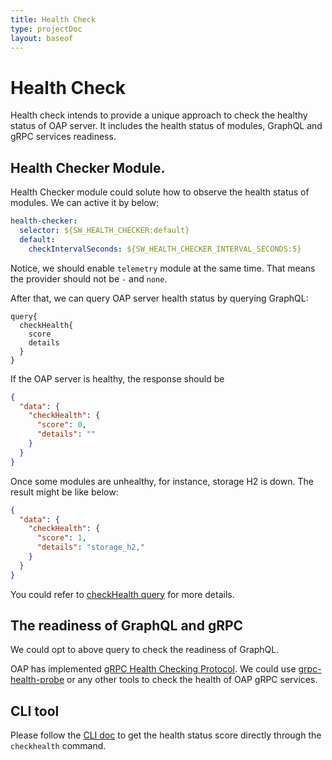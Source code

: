 ```yaml
---
title: Health Check
type: projectDoc
layout: baseof
---
```

# Health Check

Health check intends to provide a unique approach to check the healthy status of OAP server. It includes the health status
of modules, GraphQL and gRPC services readiness.

## Health Checker Module.

Health Checker module could solute how to observe the health status of modules. We can active it by below:
```yaml
health-checker:
  selector: ${SW_HEALTH_CHECKER:default}
  default:
    checkIntervalSeconds: ${SW_HEALTH_CHECKER_INTERVAL_SECONDS:5}
```
Notice, we should enable `telemetry` module at the same time. That means the provider should not be `-` and `none`.

After that, we can query OAP server health status by querying GraphQL:

```
query{
  checkHealth{
    score
    details
  }
}
```

If the OAP server is healthy, the response should be

```json
{
  "data": {
    "checkHealth": {
      "score": 0,
      "details": ""
    }
  }
}
```

Once some modules are unhealthy, for instance, storage H2 is down. The result might be like below:

```json
{
  "data": {
    "checkHealth": {
      "score": 1,
      "details": "storage_h2,"
    }
  }
}
```
You could refer to [checkHealth query](https://github.com/apache/skywalking-query-protocol/blob/master/common.graphqls)
for more details.

## The readiness of GraphQL and gRPC

We could opt to above query to check the readiness of GraphQL.

OAP has implemented [gRPC Health Checking Protocol](https://github.com/grpc/grpc/blob/master/doc/health-checking.md).
We could use [grpc-health-probe](https://github.com/grpc-ecosystem/grpc-health-probe) or any other tools to check the
health of OAP gRPC services.

## CLI tool
Please follow the [CLI doc](https://github.com/apache/skywalking-cli#checkhealth) to get the health status score directly through the `checkhealth` command.